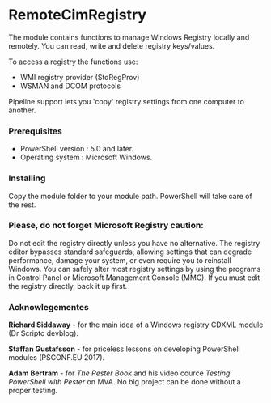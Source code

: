# RemoteCimRegistry

The module contains functions to manage Windows Registry locally and remotely. You can read, write and delete registry keys/values.

To access a registry the functions use:
* WMI registry provider (StdRegProv)
* WSMAN and DCOM protocols

Pipeline support lets you 'copy' registry settings from one computer to another. 


### Prerequisites

* PowerShell version : 5.0 and later.
* Operating system   : Microsoft Windows.


### Installing

Copy the module folder to your module path. PowerShell will take care of the rest.

### Please, do not forget Microsoft Registry caution:
Do not edit the registry directly unless you have no alternative. The registry editor bypasses standard safeguards, allowing settings that can degrade performance, damage your system, or even require you to reinstall Windows. You can safely alter most registry settings by using the programs in Control Panel or Microsoft Management Console (MMC). If you must edit the registry directly, back it up first.

### Acknowlegementes
**Richard Siddaway** - for the main idea of a Windows registry CDXML module (Dr Scripto devblog).

**Staffan Gustafsson** - for priceless lessons on developing PowerShell modules (PSCONF.EU 2017).

**Adam Bertram** - for *The Pester Book* and his video cource *Testing PowerShell with Pester* on MVA. No big project can be done without a proper testing. 
